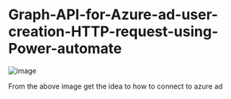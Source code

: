 # Graph-API-for-Azure-ad-user-creation-HTTP-request-using-Power-automate

![image](https://github.com/Faisal6263/Graph-API-for-Azure-ad-user-creation-HTTP-request-using-Power-automate/assets/68532898/dae61ccb-1477-4615-9ff4-01ccd0d27c2a)

From the above image get the idea to how to connect to azure ad 
